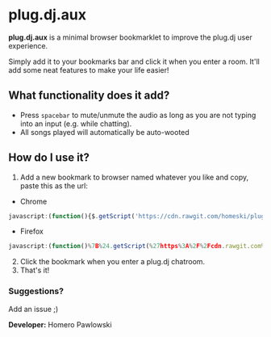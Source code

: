 # plug.dj.aux

**plug.dj.aux** is a minimal browser bookmarklet to improve the plug.dj user experience.

Simply add it to your bookmarks bar and click it when you enter a room. It'll add some neat features to make your life easier! 

## What functionality does it add?

* Press `spacebar` to mute/unmute the audio as long as you are not typing into an input (e.g. while chatting).
* All songs played will automatically be auto-wooted

## How do I use it? 

1. Add a new bookmark to browser named whatever you like and copy, paste this as the url: 

* Chrome
```js
javascript:(function(){$.getScript('https://cdn.rawgit.com/homeski/plug.dj.aux/master/plug.dj.aux.js');}());
```
* Firefox
```js
javascript:(function()%7B%24.getScript(%27https%3A%2F%2Fcdn.rawgit.com%2Fhomeski%2Fplug.dj.aux%2Fmaster%2Fplug.dj.aux.js%27)%3B%7D())
```

2. Click the bookmark when you enter a plug.dj chatroom.
3. That's it!

### Suggestions? 

Add an issue ;)

**Developer:** Homero Pawlowski
